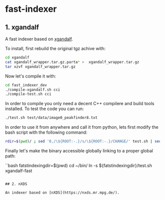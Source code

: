 # fast-indexer

## 1. xgandalf

A fast indexer based on [xgandalf](https://www.desy.de/~twhite/crystfel/manual-indexamajig.html).

To install, first rebuild the original tgz achive with:

```bash
cd xgandalf
cat xgandalf_wrapper.tar.gz.parta* >  xgandalf_wrapper.tar.gz
tar xzvf xgandalf_wrapper.tar.gz
```

Now let's compile it with: 

```bash
cd fast_indexer_dev
./compile-xgandalf.sh cci
./compile-test.sh cci
```

In order to compile you only need a decent C++ compilere and build tools installed. To test the code you can run:

```bash
./test.sh test/data/image0_peakfinder8.txt
```

In order to use it from anywhere and call it from python, lets first modify the bash script with the following command:

```bash
rdir=$(pwd)/ ; sed '0,/\${ROOT:-.}/s/\${ROOT:-.}/CHANGE/' test.sh | sed "s#CHANGE#$rdir#" > test.sh
```

Finally let's make the binary accessible globally linking to a proper global path:

``bash
fatstindexingdir=$(pwd)
cd ~/bin/
ln -s ${fatstindexingdir}/test.sh xgandalf-fast
```

## 2. nXDS

An indexer based on [nXDS](https://nxds.mr.mpg.de/).
